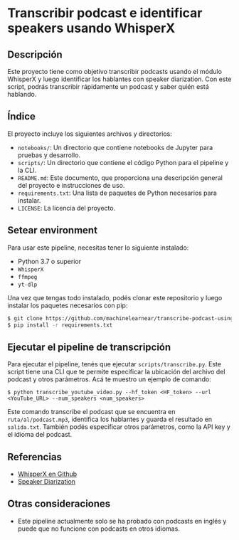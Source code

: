 # Transcribir podcast e identificar speakers usando WhisperX

## Descripción
Este proyecto tiene como objetivo transcribir podcasts usando el módulo WhisperX y luego identificar los hablantes con speaker diarization. Con este script, podrás transcribir rápidamente un podcast y saber quién está hablando.

## Índice

El proyecto incluye los siguientes archivos y directorios:

-   `notebooks/`: Un directorio que contiene notebooks de Jupyter para pruebas y desarrollo.
-   `scripts/`: Un directorio que contiene el código Python para el pipeline y la CLI.
-   `README.md`: Este documento, que proporciona una descripción general del proyecto e instrucciones de uso.
-   `requirements.txt`: Una lista de paquetes de Python necesarios para instalar.
-   `LICENSE`: La licencia del proyecto.

## Setear environment

Para usar este pipeline, necesitas tener lo siguiente instalado:

- Python 3.7 o superior
- `WhisperX`
- `ffmpeg`
- `yt-dlp`

Una vez que tengas todo instalado, podés clonar este repositorio y luego instalar los paquetes necesarios con pip:

```sh
$ git clone https://github.com/machinelearnear/transcribe-podcast-using-whisperx.git
$ pip install -r requirements.txt
```

## Ejecutar el pipeline de transcripción

Para ejecutar el pipeline, tenés que ejecutar `scripts/transcribe.py`. Este script tiene una CLI que te permite especificar la ubicación del archivo del podcast y otros parámetros. Acá te muestro un ejemplo de comando:

`$ python transcribe_youtube_video.py --hf_token <HF_token> --url <YouTube_URL> --num_speakers <num_speakers>`

Este comando transcribe el podcast que se encuentra en `ruta/al/podcast.mp3`, identifica los hablantes y guarda el resultado en `salida.txt`. También podés especificar otros parámetros, como la API key y el idioma del podcast.

## Referencias

-   [WhisperX en Github](https://github.com/m-bain/whisperX)
-   [Speaker Diarization](https://en.wikipedia.org/wiki/Speaker_diarization)

## Otras consideraciones

-   Este pipeline actualmente solo se ha probado con podcasts en inglés y puede que no funcione con podcasts en otros idiomas.